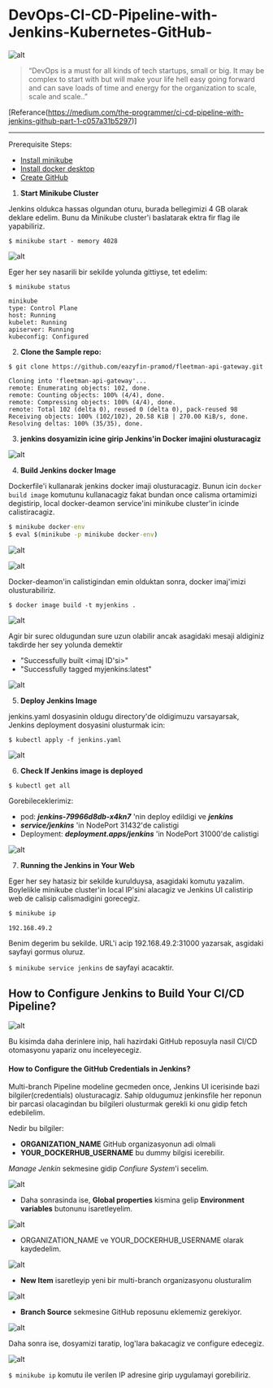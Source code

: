 # DevOps-CI-CD-Pipeline-with-Jenkins-Kubernetes-GitHub-

![alt](cicdmodel/pipelinemodel.png)

>“DevOps is a must for all kinds of tech startups, small or big. It may be complex to start with but will make your life hell easy going forward and can save loads of time and energy for the organization to scale, scale and scale..”

[Referance(https://medium.com/the-programmer/ci-cd-pipeline-with-jenkins-github-part-1-c057a31b5297)]

***

Prerequisite Steps:

* [Install minikube](https://minikube.sigs.k8s.io/docs/start/)
* [Install docker desktop](https://docs.docker.com/desktop/mac/install/)
* [Create GitHub](https://github.com/)


1. **Start Minikube Cluster**

Jenkins oldukca hassas olgundan oturu, burada bellegimizi 4 GB olarak deklare edelim. Bunu da Minikube cluster'i baslatarak ektra fir flag ile yapabiliriz.

`$ minikube start - memory 4028`

![alt](cicdmodel/minikube_start.png)

Eger her sey nasarili bir sekilde yolunda gittiyse, tet edelim:

```cicdmodel
$ minikube status

minikube
type: Control Plane
host: Running
kubelet: Running
apiserver: Running
kubeconfig: Configured
```

2. **Clone the Sample repo:**

```cicdmodel
$ git clone https://github.com/eazyfin-pramod/fleetman-api-gateway.git

Cloning into 'fleetman-api-gateway'...
remote: Enumerating objects: 102, done.
remote: Counting objects: 100% (4/4), done.
remote: Compressing objects: 100% (4/4), done.
remote: Total 102 (delta 0), reused 0 (delta 0), pack-reused 98
Receiving objects: 100% (102/102), 20.58 KiB | 270.00 KiB/s, done.
Resolving deltas: 100% (35/35), done.
```

3. **jenkins dosyamizin icine girip Jenkins'in Docker imajini olusturacagiz**


![alt](cicdmodel/jenkins_files.png)


4. **Build Jenkins docker Image**

Dockerfile'i kullanarak jenkins docker imaji olusturacagiz. Bunun icin `docker build image` komutunu kullanacagiz fakat bundan once calisma ortamimizi degistirip, local docker-deamon service'ini minikube cluster'in icinde calistiracagiz.

```cmd
$ minikube docker-env
$ eval $(minikube -p minikube docker-env)
```

![alt](cicdmodel/docker_env.png)

![alt](cicdmodel/image_ls.png)


Docker-deamon'in calistigindan emin olduktan sonra, docker imaj'imizi olusturabiliriz.

`$ docker image build -t myjenkins .`

![alt](cicdmodel/xml_ipaddress.png)

Agir bir surec oldugundan sure uzun olabilir ancak asagidaki mesaji aldiginiz takdirde her sey yolunda demektir

- "Successfully built <imaj ID'si>"
- "Successfully tagged myjenkins:latest"

![alt](cicdmodel/scc_build.png)

5. **Deploy Jenkins Image**

jenkins.yaml dosyasinin oldugu directory'de oldigimuzu varsayarsak, Jenkins deployment dosyasini olusturmak icin:

`$ kubectl apply -f jenkins.yaml`

![alt](cicdmodel/apply_jenkins.png)

6. **Check If Jenkins image is deployed**

`$ kubectl get all`

Gorebileceklerimiz:

- pod: ***jenkins-79966d8db-x4kn7*** 'nin deploy edildigi ve ***jenkins***
- ***service/jenkins*** 'in NodePort 31432'de calistigi
- Deployment: ***deployment.apps/jenkins*** 'in NodePort 31000'de calistigi


![alt](cicdmodel/get_all.png)


7. **Running the Jenkins in Your Web**

Eger her sey hatasiz bir sekilde kurulduysa, asagidaki komutu yazalim. Boylelikle minikube cluster'in local IP'sini alacagiz ve Jenkins UI calistirip web de calisip calismadigini gorecegiz.

```cmd
$ minikube ip

192.168.49.2
```  
Benim degerim bu sekilde. URL'i acip 192.168.49.2:31000 yazarsak, asgidaki sayfayi gormus oluruz.

`$ minikube service jenkins` de sayfayi acacaktir.

## How to Configure Jenkins to Build Your CI/CD Pipeline?

![alt](cicdmodel/githubtojenkins.png)

Bu kisimda daha derinlere inip, hali hazirdaki GitHub reposuyla nasil CI/CD otomasyonu yapariz onu inceleyecegiz.

#### How to Configure the GitHub Credentials in Jenkins?

Multi-branch Pipeline modeline gecmeden once, Jenkins UI icerisinde bazi bilgiler(credentials) olusturacagiz. Sahip oldugumuz jenkinsfile her reponun bir parcasi olacagindan bu bilgileri olusturmak gerekli ki onu gidip fetch edebilelim.

Nedir bu bilgiler:

- **ORGANIZATION_NAME** GitHub organizasyonun adi olmali
- **YOUR_DOCKERHUB_USERNAME** bu dummy bilgisi icerebilir.

*Manage Jenkin* sekmesine gidip *Confiure System*'i secelim.

![alt](cicdmodel/system_config.png)

- Daha sonrasinda ise, **Global properties** kismina gelip **Environment variables** butonunu isaretleyelim.

![alt](cicdmodel/global_var.png)

- ORGANIZATION_NAME ve YOUR_DOCKERHUB_USERNAME olarak kaydedelim.

![alt](cicdmodel/fill_global.png)

- **New Item** isaretleyip yeni bir multi-branch organizasyonu olusturalim

![alt](cicdmodel/webapp_multibranch.png)

- **Branch Source** sekmesine GitHub reposunu eklememiz gerekiyor.

![alt](cicdmodel/branchsource.png)

Daha sonra ise, dosyamizi taratip, log'lara bakacagiz ve configure edecegiz.

![alt](cicdmodel/scanlogs.png)

`$ minikube ip` komutu ile verilen IP adresine girip uygulamayi gorebiliriz.
